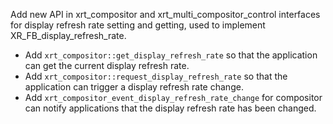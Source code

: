 Add new API in xrt_compositor and xrt_multi_compositor_control interfaces for
display refresh rate setting and getting, used to implement
XR_FB_display_refresh_rate.

* Add `xrt_compositor::get_display_refresh_rate` so that the application can
  get the current display refresh rate.
* Add `xrt_compositor::request_display_refresh_rate` so that the application can
  trigger a display refresh rate change.
* Add `xrt_compositor_event_display_refresh_rate_change` for compositor can
  notify applications that the display refresh rate has been changed.
